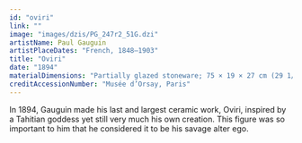 ```yaml
---
id: "oviri"
link: ""
image: "images/dzis/PG_247r2_51G.dzi"
artistName: Paul Gauguin
artistPlaceDates: "French, 1848–1903"
title: "Oviri"
date: "1894"
materialDimensions: "Partially glazed stoneware; 75 × 19 × 27 cm (29 1/2 × 7 1/2 × 10 5/8 in.)"
creditAccessionNumber: "Musée d’Orsay, Paris"
---
```


In 1894, Gauguin made his last and largest ceramic work, Oviri, inspired by a Tahitian goddess yet still very much his own creation. This figure was so important to him that he considered it to be his savage alter ego.  
